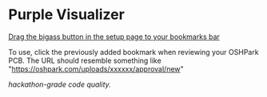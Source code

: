 # Purple Visualizer

[Drag the bigass button in the setup page to your bookmarks bar](https://ecg.sn.sg/purple/bookmarklet.html)

To use, click the previously added bookmark when reviewing your OSHPark PCB. The URL should resemble something like "https://oshpark.com/uploads/xxxxxx/approval/new"


_hackathon-grade code quality._